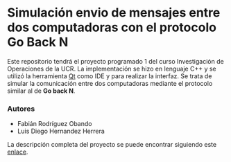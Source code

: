 # Simulación envio de mensajes entre dos computadoras con el protocolo Go Back N

Este repositorio tendrá el proyecto programado 1 del curso Investigación de Operaciones de la UCR. La implementación se hizo en lenguaje C++ y se utilizó la herramienta [Qt]("https://www.qt.io") como IDE y para realizar la interfaz. Se trata de simular la comunicación entre dos computadoras mediante el protocolo similar al de **Go back N**.

### Autores

* Fabián Rodríguez Obando
* Luis Diego Hernandez Herrera

La descripción completa del proyecto se puede encontrar siguiendo este [enlace](https://plataforma.ecci.ucr.ac.cr/moodle/pluginfile.php?file=/6035/course/section/2951/2015-I-CI1453-PROYECTO-SIMULACION-RED.pdf).
